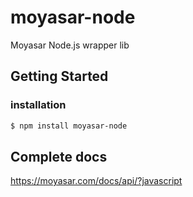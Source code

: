 # moyasar-node
Moyasar Node.js wrapper lib

## Getting Started

### installation
```sh
$ npm install moyasar-node
```

## Complete docs

https://moyasar.com/docs/api/?javascript


